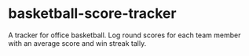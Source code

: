 # basketball-score-tracker
A tracker for office basketball. Log round scores for each team member with an average score and win streak tally.
